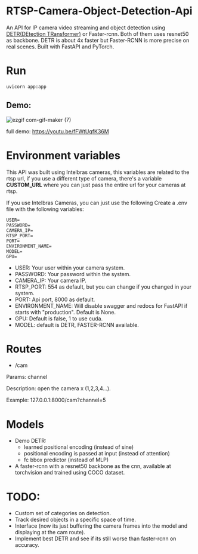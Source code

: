 # RTSP-Camera-Object-Detection-Api
An API for IP camera video streaming and object detection using [DETR(DEtection TRansformer)](https://github.com/facebookresearch/detr) or Faster-rcnn. Both of them uses resnet50 as backbone. DETR is about 4x faster but Faster-RCNN is more precise on real scenes.
Built with FastAPI and PyTorch.

# Run
```sh
uvicorn app:app
```

## Demo:
![ezgif com-gif-maker (7)](https://user-images.githubusercontent.com/56324869/126047793-9cfb412a-9822-4b7a-b575-c225487cacb0.gif)

full demo: https://youtu.be/fFWtUqfK36M
# Environment variables
This API was built using Intelbras cameras, this variables are related to the rtsp url, if you use a different type of camera, there's a variable **CUSTOM_URL** where you can just pass the entire url for your cameras at rtsp.

If you use Intelbras Cameras, you can just use the following
Create a .env file with the following variables:
```env
USER= 
PASSWORD=
CAMERA_IP=
RTSP_PORT=
PORT=
ENVIRONMENT_NAME=
MODEL=
GPU=
```
- USER: Your user within your camera system.
- PASSWORD: Your password within the system.
- CAMERA_IP: Your camera IP.
- RTSP_PORT: 554 as default, but you can change if you changed in your system.
- PORT: Api port, 8000 as default.
- ENVIRONMENT_NAME: Will disable swagger and redocs for FastAPI if starts with "production". Default is None.
- GPU: Default is false, 1 to use cuda.
- MODEL: default is DETR, FASTER-RCNN available.

# Routes
- /cam

Params: channel

Description: open the camera x (1,2,3,4...).

Example: 127.0.0.1:8000/cam?channel=5

# Models
- Demo DETR: 
    * learned positional encoding (instead of sine)
    * positional encoding is passed at input (instead of attention)
    * fc bbox predictor (instead of MLP)
- A faster-rcnn with a resnet50 backbone as the cnn, available at torchvision and trained using COCO dataset.

# TODO:
- Custom set of categories on detection.
- Track desired objects in a specific space of time.
- Interface (now its just buffering the camera frames into the model and displaying at the cam route).
- Implement best DETR and see if its still worse than faster-rcnn on accuracy.
